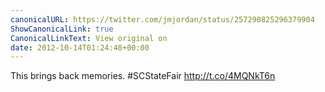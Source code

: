 ```yaml
---
canonicalURL: https://twitter.com/jmjordan/status/257290825296379904
ShowCanonicalLink: true
CanonicalLinkText: View original on
date: 2012-10-14T01:24:48+00:00
---
```

This brings back memories. #SCStateFair http://t.co/4MQNkT6n